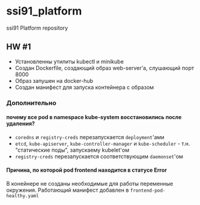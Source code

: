 # ssi91_platform
ssi91 Platform repository

## HW #1

* Установленны утилиты kubectl и minikube
* Создан Dockerfile, создающий образ web-server'а, слушающий порт 8000
* Образ запушен на docker-hub
* Создан манифест для запуска контейнера с образом

### Дополнительно
#### почему все pod в namespace kube-system восстановились после удаления?
* `coredns` и `registry-creds` перезапускается `deployment`'ами
* `etcd`, `kube-apiserver`, `kube-controller-manager` и `kube-scheduler` - т.н. "статические поды", запускаему kubelet'ом 
* `registry-creds` перезапускается соответствующим `daemonset`'ом

#### Причина, по которой pod frontend находится в статусе Error
В конейнере не созданы необходимые для работы переменные окружения. Работающий манифест добавлен в `frontend-pod-healthy.yaml`
